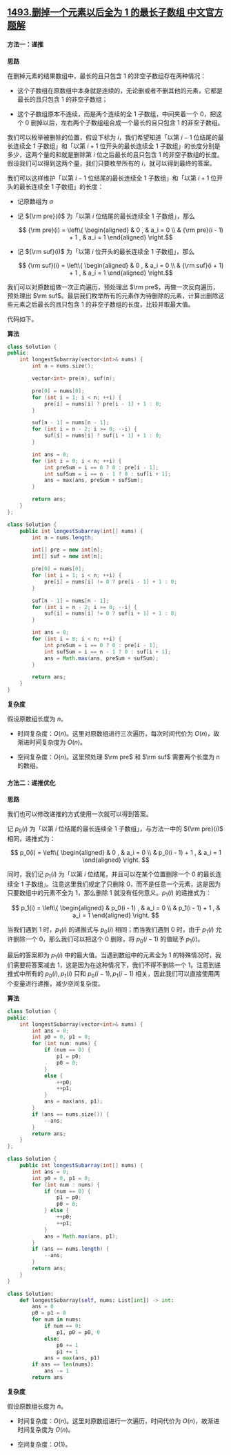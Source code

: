 ## [1493.删掉一个元素以后全为 1 的最长子数组 中文官方题解](https://leetcode.cn/problems/longest-subarray-of-1s-after-deleting-one-element/solutions/100000/shan-diao-yi-ge-yuan-su-yi-hou-quan-wei-1-de-zui-c)
#### 方法一：递推

**思路**

在删掉元素的结果数组中，最长的且只包含 $1$ 的非空子数组存在两种情况：

+ 这个子数组在原数组中本身就是连续的，无论删或者不删其他的元素，它都是最长的且只包含 $1$ 的非空子数组；

+ 这个子数组原本不连续，而是两个连续的全 $1$ 子数组，中间夹着一个 $0$，把这个 $0$ 删掉以后，左右两个子数组组合成一个最长的且只包含 $1$ 的非空子数组。

我们可以枚举被删除的位置，假设下标为 $i$，我们希望知道「以第 $i - 1$ 位结尾的最长连续全 $1$ 子数组」和「以第 $i + 1$ 位开头的最长连续全 $1$ 子数组」的长度分别是多少，这两个量的和就是删除第 $i$ 位之后最长的且只包含 $1$ 的非空子数组的长度。假设我们可以得到这两个量，我们只要枚举所有的 $i$，就可以得到最终的答案。

我们可以这样维护「以第 $i - 1$ 位结尾的最长连续全 $1$ 子数组」和「以第 $i + 1$ 位开头的最长连续全 $1$ 子数组」的长度：

+ 记原数组为 $a$

+ 记 ${\rm pre}(i)$ 为「以第 $i$ 位结尾的最长连续全 $1$ 子数组」，那么

  $$ {\rm pre}(i) = \left\{ \begin{aligned}  & 0 , & a_i = 0 \\ & {\rm pre}(i - 1) + 1 , & a_i = 1  \end{aligned} \right.$$

+ 记 ${\rm suf}(i)$ 为「以第 $i$ 位开头的最长连续全 $1$ 子数组」，那么

  $$ {\rm suf}(i) = \left\{ \begin{aligned}     & 0 , & a_i = 0 \\    & {\rm suf}(i + 1) + 1 , & a_i = 1    \end{aligned} \right.$$

我们可以对原数组做一次正向遍历，预处理出 $\rm pre$，再做一次反向遍历，预处理出 $\rm suf$。最后我们枚举所有的元素作为待删除的元素，计算出删除这些元素之后最长的且只包含 $1$ 的非空子数组的长度，比较并取最大值。

代码如下。

**算法**

```C++ [sol1-C++]
class Solution {
public:
    int longestSubarray(vector<int>& nums) {
        int n = nums.size();

        vector<int> pre(n), suf(n);

        pre[0] = nums[0];
        for (int i = 1; i < n; ++i) {
            pre[i] = nums[i] ? pre[i - 1] + 1 : 0; 
        }

        suf[n - 1] = nums[n - 1];
        for (int i = n - 2; i >= 0; --i) {
            suf[i] = nums[i] ? suf[i + 1] + 1 : 0;
        }

        int ans = 0;
        for (int i = 0; i < n; ++i) {
            int preSum = i == 0 ? 0 : pre[i - 1];
            int sufSum = i == n - 1 ? 0 : suf[i + 1];
            ans = max(ans, preSum + sufSum);
        }

        return ans;
    }
};
```

```Java [sol1-Java]
class Solution {
    public int longestSubarray(int[] nums) {
        int n = nums.length;

        int[] pre = new int[n];
        int[] suf = new int[n];

        pre[0] = nums[0];
        for (int i = 1; i < n; ++i) {
            pre[i] = nums[i] != 0 ? pre[i - 1] + 1 : 0; 
        }

        suf[n - 1] = nums[n - 1];
        for (int i = n - 2; i >= 0; --i) {
            suf[i] = nums[i] != 0 ? suf[i + 1] + 1 : 0;
        }

        int ans = 0;
        for (int i = 0; i < n; ++i) {
            int preSum = i == 0 ? 0 : pre[i - 1];
            int sufSum = i == n - 1 ? 0 : suf[i + 1];
            ans = Math.max(ans, preSum + sufSum);
        }

        return ans;
    }
}
```

**复杂度**

假设原数组长度为 $n$。

+ 时间复杂度：$O(n)$。这里对原数组进行三次遍历，每次时间代价为 $O(n)$，故渐进时间复杂度为 $O(n)$。

+ 空间复杂度：$O(n)$。这里预处理 $\rm pre$ 和 $\rm suf$ 需要两个长度为 $n$ 的数组。

#### 方法二：递推优化

**思路**

我们也可以修改递推的方式使用一次就可以得到答案。

记 $p_0(i)$ 为「以第 $i$ 位结尾的最长连续全 $1$ 子数组」，与方法一中的 ${\rm pre}(i)$ 相同，递推式为：

$$ p_0(i) = \left\{ \begin{aligned} 
    & 0 , & a_i = 0 \\
    & p_0(i - 1) + 1 , & a_i = 1 
   \end{aligned} \right.
$$

同时，我们记 $p_1(i)$ 为「以第 $i$ 位结尾，并且可以在某个位置删除一个 $0$ 的最长连续全 $1$ 子数组」。注意这里我们规定了只删除 $0$，而不是任意一个元素，这是因为只要数组中的元素不全为 $1$，那么删除 $1$ 就没有任何意义。$p_1(i)$ 的递推式为：

$$ p_1(i) = \left\{ \begin{aligned} 
    & p_0(i - 1) , & a_i = 0 \\
    & p_1(i - 1) + 1 , & a_i = 1 
   \end{aligned} \right.
$$

当我们遇到 $1$ 时，$p_1(i)$ 的递推式与 $p_0(i)$ 相同；而当我们遇到 $0$ 时，由于 $p_1(i)$ 允许删除一个 $0$，那么我们可以把这个 $0$ 删除，将 $p_0(i-1)$ 的值赋予 $p_1(i)$。

最后的答案即为 $p_1(i)$ 中的最大值。当遇到数组中的元素全为 $1$ 的特殊情况时，我们需要将答案减去 $1$，这是因为在这种情况下，我们不得不删除一个 $1$。注意到递推式中所有的 $p_0(i), p_1(i)$ 只和 $p_0(i-1), p_1(i-1)$ 相关，因此我们可以直接使用两个变量进行递推，减少空间复杂度。

**算法**

```C++ [sol2-C++]
class Solution {
public:
    int longestSubarray(vector<int>& nums) {
        int ans = 0;
        int p0 = 0, p1 = 0;
        for (int num: nums) {
            if (num == 0) {
                p1 = p0;
                p0 = 0;
            }
            else {
                ++p0;
                ++p1;
            }
            ans = max(ans, p1);
        }
        if (ans == nums.size()) {
            --ans;
        }
        return ans;
    }
};
```

```Java [sol2-Java]
class Solution {
    public int longestSubarray(int[] nums) {
        int ans = 0;
        int p0 = 0, p1 = 0;
        for (int num : nums) {
            if (num == 0) {
                p1 = p0;
                p0 = 0;
            } else {
                ++p0;
                ++p1;
            }
            ans = Math.max(ans, p1);
        }
        if (ans == nums.length) {
            --ans;
        }
        return ans;
    }
}
```

```Python [sol2-Python3]
class Solution:
    def longestSubarray(self, nums: List[int]) -> int:
        ans = 0
        p0 = p1 = 0
        for num in nums:
            if num == 0:
                p1, p0 = p0, 0
            else:
                p0 += 1
                p1 += 1
            ans = max(ans, p1)
        if ans == len(nums):
            ans -= 1
        return ans
```

**复杂度**

假设原数组长度为 $n$。

+ 时间复杂度：$O(n)$。这里对原数组进行一次遍历，时间代价为 $O(n)$，故渐进时间复杂度为 $O(n)$。

+ 空间复杂度：$O(1)$。
